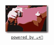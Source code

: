 <div align="center"><a href="https://paypal.me/%65%31%61%64%6B%61%72%61%6B%30/%35%55%53%44" title="☕+🍪->💪->⏱️📫"><img src="https://github.com/eladkarako/tea_earl_grey_hot/raw/store/resources/logo.gif" border="0" alt="" /><br/><code>powered&nbsp;by&nbsp;☕︎+🍪︎</code></a></div>

